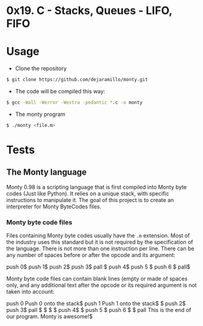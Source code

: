 # 0x19. C - Stacks, Queues - LIFO, FIFO

# Usage

- Clone the repository

```sh
$ git clone https://github.com/dejaramillo/monty.git
```

- The code will be compiled this way:

```sh
$ gcc -Wall -Werror -Wextra -pedantic *.c -o monty
```

- The monty program

```sh
$ ./monty <file.m>
```

# Tests

## The Monty language

Monty 0.98 is a scripting language that is first compiled into Monty byte codes (Just like Python). It relies on a unique stack, with specific instructions to manipulate it. The goal of this project is to create an interpreter for Monty ByteCodes files.

### Monty byte code files

Files containing Monty byte codes usually have the `.m` extension. Most of the industry uses this standard but it is not required by the specification of the language. There is not more than one instruction per line. There can be any number of spaces before or after the opcode and its argument:


push 0$
push 1$
push 2$
  push 3$
                   pall    $
push 4$
    push 5    $
      push    6        $
pall$


Monty byte code files can contain blank lines (empty or made of spaces only, and any additional text after the opcode or its required argument is not taken into account:


push 0 Push 0 onto the stack$
push 1 Push 1 onto the stack$
$
push 2$
  push 3$
                   pall    $
$
$
                           $
push 4$
$
    push 5    $
      push    6        $
$
pall This is the end of our program. Monty is awesome!$
